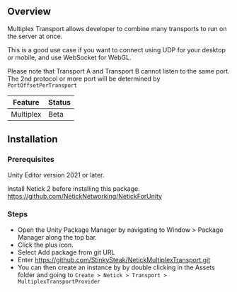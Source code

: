 ## Overview

Multiplex Transport allows developer to combine many transports to run on the server at once.  

This is a good use case if you want to connect using UDP for your desktop or mobile, and use WebSocket for WebGL.

Please note that Transport A and Transport B cannot listen to the same port. The 2nd protocol or more port will be determined by `PortOffsetPerTransport`

| Feature   	| Status 	|
|-----------	|--------	|
| Multiplex 	| Beta   	|

## Installation

### Prerequisites

Unity Editor version 2021 or later.

Install Netick 2 before installing this package.
https://github.com/NetickNetworking/NetickForUnity

### Steps

- Open the Unity Package Manager by navigating to Window > Package Manager along the top bar.
- Click the plus icon.
- Select Add package from git URL
- Enter https://github.com/StinkySteak/NetickMultiplexTransport.git
- You can then create an instance by by double clicking in the Assets folder and going to `Create > Netick > Transport > MultiplexTransportProvider`
